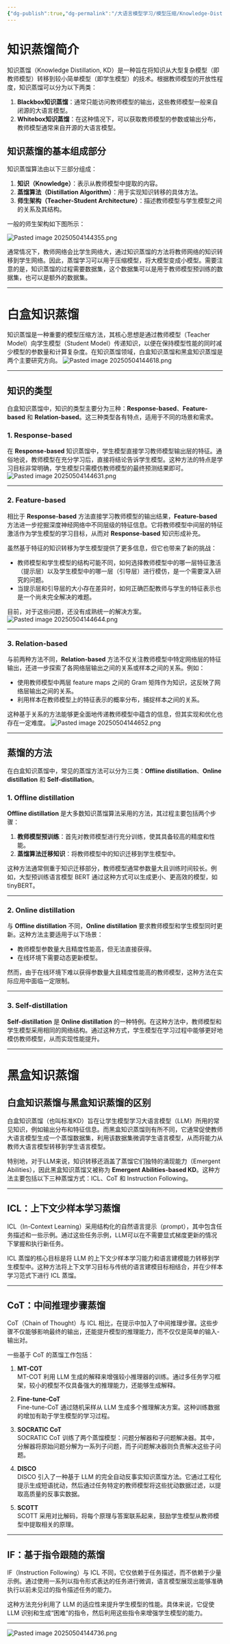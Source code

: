 ```yaml
---
{"dg-publish":true,"dg-permalink":"/大语言模型学习/模型压缩/Knowledge-Distillation-知识蒸馏","dg-home":false,"dg-description":"在此输入笔记的描述","dg-hide":false,"dg-hide-title":false,"dg-show-backlinks":true,"dg-show-local-graph":true,"dg-show-inline-title":true,"dg-pinned":false,"dg-passphrase":"在此输入访问密码","dg-enable-mathjax":false,"dg-enable-mermaid":false,"dg-enable-uml":false,"dg-note-icon":0,"dg-enable-dataview":false,"tags":["NLP"],"permalink":"/大语言模型学习/模型压缩/Knowledge-Distillation-知识蒸馏/","dgShowBacklinks":true,"dgShowLocalGraph":true,"dgShowInlineTitle":true,"dgPassFrontmatter":true,"noteIcon":0,"created":"2025-05-04T14:42:51.000+08:00","updated":"2025-05-06T10:29:38.000+08:00"}
---
```




# 知识蒸馏简介
知识蒸馏（Knowledge Distillation, KD）是一种旨在将知识从大型复杂模型（即教师模型）转移到较小简单模型（即学生模型）的技术。根据教师模型的开放性程度，知识蒸馏可以分为以下两类：

1. **Blackbox知识蒸馏**：通常只能访问教师模型的输出，这些教师模型一般来自闭源的大语言模型。
2. **Whitebox知识蒸馏**：在这种情况下，可以获取教师模型的参数或输出分布，教师模型通常来自开源的大语言模型。

## 知识蒸馏的基本组成部分
知识蒸馏算法由以下三部分组成：

1. **知识（Knowledge）**：表示从教师模型中提取的内容。
2. **蒸馏算法（Distillation Algorithm）**：用于实现知识转移的具体方法。
3. **师生架构（Teacher-Student Architecture）**：描述教师模型与学生模型之间的关系及其结构。

一般的师生架构如下图所示：

![Pasted image 20250504144355.png](/img/user/%E9%99%84%E4%BB%B6/Pasted%20image%2020250504144355.png)

通常情况下，教师网络会比学生网络大，通过知识蒸馏的方法将教师网络的知识转移到学生网络。因此，蒸馏学习可以用于压缩模型，将大模型变成小模型。需要注意的是，知识蒸馏的过程需要数据集，这个数据集可以是用于教师模型预训练的数据集，也可以是额外的数据集。

---



# 白盒知识蒸馏
知识蒸馏是一种重要的模型压缩方法，其核心思想是通过教师模型（Teacher Model）向学生模型（Student Model）传递知识，以便在保持模型性能的同时减少模型的参数量和计算复杂度。在知识蒸馏领域，白盒知识蒸馏和黑盒知识蒸馏是两个主要研究方向。
![Pasted image 20250504144618.png](/img/user/%E9%99%84%E4%BB%B6/Pasted%20image%2020250504144618.png)

---

## 知识的类型
白盒知识蒸馏中，知识的类型主要分为三种：**Response-based**、**Feature-based** 和 **Relation-based**。这三种类型各有特点，适用于不同的场景和需求。

### 1. Response-based
在 **Response-based** 知识蒸馏中，学生模型直接学习教师模型输出层的特征。通俗地说，教师模型在充分学习后，直接将结论告诉学生模型。这种方法的特点是学习目标非常明确，学生模型只需模仿教师模型的最终预测结果即可。
![Pasted image 20250504144631.png](/img/user/%E9%99%84%E4%BB%B6/Pasted%20image%2020250504144631.png)

---


### 2. Feature-based
相比于 **Response-based** 方法直接学习教师模型的输出结果，**Feature-based** 方法进一步挖掘深度神经网络中不同层级的特征信息。它将教师模型中间层的特征激活作为学生模型的学习目标，从而对 **Response-based** 知识形成补充。

虽然基于特征的知识转移为学生模型提供了更多信息，但它也带来了新的挑战：

- 教师模型和学生模型的结构可能不同，如何选择教师模型中的哪一层特征激活（提示层）以及学生模型中的哪一层（引导层）进行模仿，是一个需要深入研究的问题。
- 当提示层和引导层的大小存在差异时，如何正确匹配教师与学生的特征表示也是一个尚未完全解决的难题。

目前，对于这些问题，还没有成熟统一的解决方案。
![Pasted image 20250504144644.png](/img/user/%E9%99%84%E4%BB%B6/Pasted%20image%2020250504144644.png)

---


### 3. Relation-based
与前两种方法不同，**Relation-based** 方法不仅关注教师模型中特定网络层的特征输出，还进一步探索了各网络层输出之间的关系或样本之间的关系。例如：

- 使用教师模型中两层 feature maps 之间的 Gram 矩阵作为知识，这反映了网络层输出之间的关系。
- 利用样本在教师模型上的特征表示的概率分布，捕捉样本之间的关系。

这种基于关系的方法能够更全面地传递教师模型中蕴含的信息，但其实现和优化也存在一定难度。
![Pasted image 20250504144652.png](/img/user/%E9%99%84%E4%BB%B6/Pasted%20image%2020250504144652.png)

---


## 蒸馏的方法
在白盒知识蒸馏中，常见的蒸馏方法可以分为三类：**Offline distillation**、**Online distillation** 和 **Self-distillation**。

### 1. Offline distillation
**Offline distillation** 是大多数知识蒸馏算法采用的方法，其过程主要包括两个步骤：

1. **教师模型预训练**：首先对教师模型进行充分训练，使其具备较高的精度和性能。
2. **蒸馏算法迁移知识**：将教师模型中的知识迁移到学生模型中。

这种方法通常侧重于知识迁移部分，教师模型通常参数量大且训练时间较长。例如，大型预训练语言模型 BERT 通过这种方式可以生成更小、更高效的模型，如 tinyBERT。

---


### 2. Online distillation
与 **Offline distillation** 不同，**Online distillation** 要求教师模型和学生模型同时更新。这种方法主要适用于以下场景：

- 教师模型参数量大且精度性能高，但无法直接获得。
- 在线环境下需要动态更新模型。

然而，由于在线环境下难以获得参数量大且精度性能高的教师模型，这种方法在实际应用中面临一定限制。

---


### 3. Self-distillation
**Self-distillation** 是 **Online distillation** 的一种特例。在这种方法中，教师模型和学生模型采用相同的网络结构。通过这种方式，学生模型在学习过程中能够更好地模仿教师模型，从而实现性能提升。

---



# 黑盒知识蒸馏

## 白盒知识蒸馏与黑盒知识蒸馏的区别
白盒知识蒸馏（也叫标准KD）旨在让学生模型学习大语言模型（LLM）所用的常见知识，例如输出分布和特征信息。而黑盒知识蒸馏则有所不同，它通常促使教师大语言模型生成一个蒸馏数据集，利用该数据集微调学生语言模型，从而将能力从教师大语言模型转移到学生语言模型。

特别地，对于LLM来说，知识转移还涵盖了蒸馏它们独特的涌现能力（Emergent Abilities），因此黑盒知识蒸馏又被称为 **Emergent Abilities-based KD**。这种方法主要包括以下三种蒸馏方式：ICL、CoT 和 Instruction Following。

---


## ICL：上下文少样本学习蒸馏
ICL（In-Context Learning）采用结构化的自然语言提示（prompt），其中包含任务描述和一些示例。通过这些任务示例，LLM可以在不需要显式梯度更新的情况下掌握和执行新任务。

ICL 蒸馏的核心目标是将 LLM 的上下文少样本学习能力和语言建模能力转移到学生模型中。这种方法将上下文学习目标与传统的语言建模目标相结合，并在少样本学习范式下进行 ICL 蒸馏。

---


## CoT：中间推理步骤蒸馏
CoT（Chain of Thought）与 ICL 相比，在提示中加入了中间推理步骤。这些步骤不仅能够影响最终的输出，还能提升模型的推理能力，而不仅仅是简单的输入-输出对。

一些基于 CoT 的蒸馏工作包括：

1. **MT-COT**  
   MT-COT 利用 LLM 生成的解释来增强较小推理器的训练。通过多任务学习框架，较小的模型不仅具备强大的推理能力，还能够生成解释。

2. **Fine-tune-CoT**  
   Fine-tune-CoT 通过随机采样从 LLM 生成多个推理解决方案。这种训练数据的增加有助于学生模型的学习过程。

3. **SOCRATIC CoT**  
   SOCRATIC CoT 训练了两个蒸馏模型：问题分解器和子问题解决器。其中，分解器将原始问题分解为一系列子问题，而子问题解决器则负责解决这些子问题。

4. **DISCO**  
   DISCO 引入了一种基于 LLM 的完全自动反事实知识蒸馏方法。它通过工程化提示生成短语扰动，然后通过任务特定的教师模型将这些扰动数据过滤，以提取高质量的反事实数据。

5. **SCOTT**  
   SCOTT 采用对比解码，将每个原理与答案联系起来，鼓励学生模型从教师模型中提取相关的原理。

---


## IF：基于指令跟随的蒸馏
IF（Instruction Following）与 ICL 不同，它仅依赖于任务描述，而不依赖于少量示例。通过使用一系列以指令形式表达的任务进行微调，语言模型展现出能够准确执行以前未见过的指令描述任务的能力。

这种方法充分利用了 LLM 的适应性来提升学生模型的性能。具体来说，它促使 LLM 识别和生成“困难”的指令，然后利用这些指令来增强学生模型的能力。

---
![Pasted image 20250504144736.png](/img/user/%E9%99%84%E4%BB%B6/Pasted%20image%2020250504144736.png)
